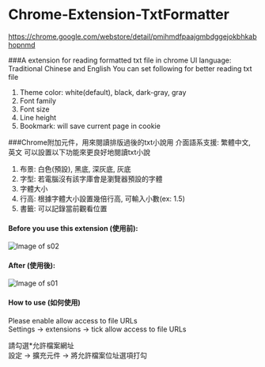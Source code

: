 # Chrome-Extension-TxtFormatter
<https://chrome.google.com/webstore/detail/pmihmdfpaajgmbdggejokbhkabhopnmd>

###A extension for reading formatted txt file in chrome 
UI language: Traditional Chinese and English
You can set following for better reading txt file  
1. Theme color: white(default), black, dark-gray, gray  
2. Font family  
3. Font size  
4. Line height  
5. Bookmark: will save current page in cookie

###Chrome附加元件，用來閱讀排版過後的txt小說用
介面語系支援: 繁體中文, 英文
可以設置以下功能來更良好地閱讀txt小說  
1. 布景: 白色(預設), 黑底, 深灰底, 灰底  
2. 字型: 若電腦沒有該字庫會是瀏覽器預設的字體  
3. 字體大小  
4. 行高: 根據字體大小設置幾倍行高, 可輸入小數(ex: 1.5)  
5. 書籤: 可以記錄當前觀看位置


#### Before you use this extension (使用前):
![Image of s02](http://ms.ntub.edu.tw/~s9736039/imgHub/s02.png)

#### After (使用後):
![Image of s01](http://ms.ntub.edu.tw/~s9736039/imgHub/s01.png)

#### How to use (如何使用)
Please enable allow access to file URLs  
Settings -> extensions -> tick allow access to file URLs  

請勾選*允許檔案網址  
設定 -> 擴充元件 -> 將允許檔案位址選項打勾  


